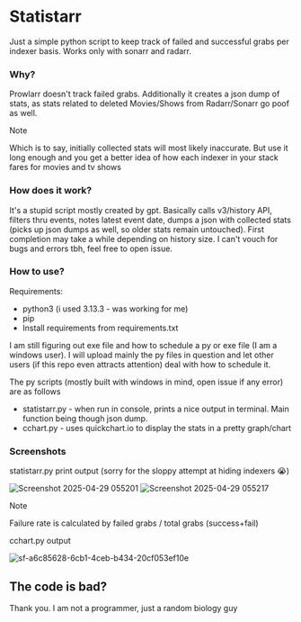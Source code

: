 # Statistarr
Just a simple python script to keep track of failed and successful grabs per indexer basis. Works only with sonarr and radarr.

### Why?
Prowlarr doesn't track failed grabs. Additionally it creates a json dump of stats, as stats related to deleted Movies/Shows from Radarr/Sonarr go poof as well. 
>[!NOTE]
>Which is to say, initially collected stats will most likely inaccurate. But use it long enough and you get a better idea of how each indexer in your stack fares for movies and tv shows

### How does it work?
It's a stupid script mostly created by gpt. Basically calls v3/history API, filters thru events, notes latest event date, dumps a json with collected stats (picks up json dumps as well, so older stats remain untouched). First completion may take a while depending on history size. I can't vouch for bugs and errors tbh, feel free to open issue. 

### How to use?
Requirements:
* python3 (i used 3.13.3 - was working for me)
* pip
* Install requirements from requirements.txt


I am still figuring out exe file and how to schedule a py or exe file (I am a windows user). I will upload mainly the py files in question and let other users (if this repo even attracts attention) deal with how to schedule it. 

The py scripts (mostly built with windows in mind, open issue if any error) are as follows
* statistarr.py - when run in console, prints a nice output in terminal. Main function being though json dump.
* cchart.py - uses quickchart.io to display the stats in a pretty graph/chart

### Screenshots

statistarr.py print output (sorry for the sloppy attempt at hiding indexers 😭)

![Screenshot 2025-04-29 055201](https://github.com/user-attachments/assets/20787e55-4e36-4f30-9b6e-9a2707eee41c)
![Screenshot 2025-04-29 055217](https://github.com/user-attachments/assets/add7f0a2-8306-46a9-ab87-429042c48144)


>[!NOTE]
>Failure rate is calculated by failed grabs / total grabs (success+fail)

cchart.py output

![sf-a6c85628-6cb1-4ceb-b434-20cf053ef10e](https://github.com/user-attachments/assets/a7824839-d075-46d2-beeb-77f8687d7a37)


## The code is bad?
Thank you. I am not a programmer, just a random biology guy
